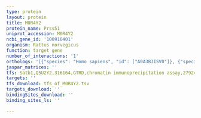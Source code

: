 ```yaml
---
type: protein
layout: protein
title: M0R4Y2
protein_name: Prss51
uniprot_accession: M0R4Y2
ncbi_gene_id: '100910401'
organism: Rattus norvegicus
function: target gene
number_of_interactions: '1'
orthologs: '[{"species": "Homo sapiens", "id": ["A0A3B3ISV0"]}, {"species": "Mus musculus", "id": ["A0A286YDY8"]}]'
jaspar_matrices: ''
tfs: Satb1,Q5U2Y2,316164,GTRD,chromatin immunoprecipitation assay,27924024%5Buid%5D,No
targets: ''
tfs_download: tfs_of_M0R4Y2.tsv
targets_download: ''
bindingSites_download: ''
binding_sites_ls: ''

---
```

